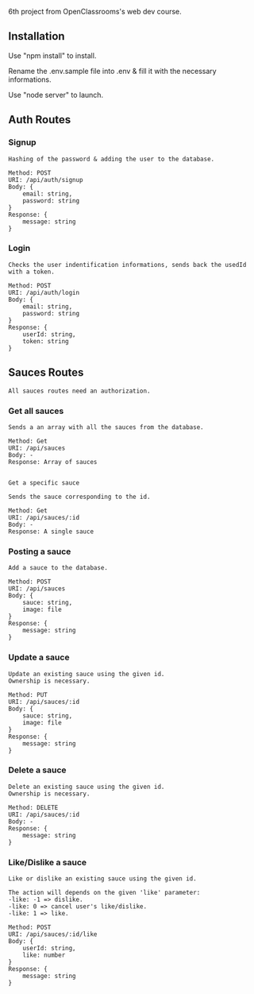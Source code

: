 
6th project from OpenClassrooms's web dev course.

## Installation

Use "npm install" to install.

Rename the .env.sample file into .env & fill it with the necessary informations.

Use "node server" to launch.

## Auth Routes

###    Signup

    Hashing of the password & adding the user to the database.

    Method: POST
    URI: /api/auth/signup
    Body: {
        email: string,
        password: string
    }
    Response: {
        message: string
    }


###    Login

    Checks the user indentification informations, sends back the usedId with a token.

    Method: POST
    URI: /api/auth/login
    Body: {
        email: string,
        password: string
    }  
    Response: {
        userId: string,
        token: string
    }


## Sauces Routes

    All sauces routes need an authorization.

###    Get all sauces

    Sends a an array with all the sauces from the database.

    Method: Get
    URI: /api/sauces
    Body: -
    Response: Array of sauces


    Get a specific sauce

    Sends the sauce corresponding to the id.

    Method: Get
    URI: /api/sauces/:id
    Body: -
    Response: A single sauce


###    Posting a sauce

    Add a sauce to the database.

    Method: POST
    URI: /api/sauces
    Body: {
        sauce: string,
        image: file
    }
    Response: {
        message: string
    }

###    Update a sauce

    Update an existing sauce using the given id.
    Ownership is necessary.

    Method: PUT
    URI: /api/sauces/:id
    Body: {
        sauce: string,
        image: file
    }
    Response: {
        message: string
    }

###    Delete a sauce

    Delete an existing sauce using the given id.
    Ownership is necessary.

    Method: DELETE
    URI: /api/sauces/:id
    Body: -
    Response: {
        message: string
    }

###    Like/Dislike a sauce

    Like or dislike an existing sauce using the given id.
    
    The action will depends on the given 'like' parameter:
    -like: -1 => dislike.
    -like: 0 => cancel user's like/dislike.
    -like: 1 => like.

    Method: POST
    URI: /api/sauces/:id/like
    Body: {
        userId: string,
        like: number
    }
    Response: {
        message: string
    }